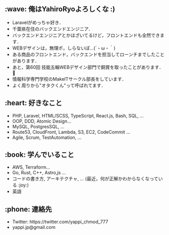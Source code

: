 <div>
  <h2>:wave: 俺はYahiroRyoよろしくな :) </h1>
  <ul>
    <li>Laravelがめっちゃ好き．</li>
    <li>千葉県在住のバックエンドエンジニア．</li>
    <li>バックエンドエンジニアとかほざいてるけど，フロントエンドも全然できます．</li>
    <li>WEBデザインは，無理ポ，しらないぽ…(´・ω・｀)</li>
    <li>ある商品のフロントエンド，バックエンドを担当してローンチまでしたことがあります．</li>
    <li>あと，第60回 技能五輪WEBデザイン部門で銅賞を取ったことがあります．🥉</li>
    <li>情報科学専門学校のMakeITサークル部長をしています．</li>
    <li>よく周りから"オタクくん"って呼ばれてます．</li>
  </ul>
  
  <h2>:heart: 好きなこと</h1>
  <ul>
    <li>PHP, Laravel, HTML/SCSS, TypeScript, React.js, Bash, SQL, ...</li>
    <li>OOP, DDD, Atomic Design...</li>
    <li>MySQL, PostgresSQL, ...</li>
    <li>Route53, CloudFront, Lambda, S3, EC2, CodeCommit ... </li>
    <li>Agile, Scrum, TestAutomation, ...</li>
  </ul>
  
  <h2>:book: 学んでいること</h1>
  <ul>
    <li>AWS, Terraform...</li>
    <li>Go, Rust, C++, Astro,js ...</li>
    <li>コードの書き方, アーキテクチャ, ... (最近，何が正解かわからなくなっている :joy:)</li>
    <li>英語</li>
  </ul>
  
  <h2>:phone: 連絡先</h1>
  <ul>
    <li>Twitter: https://twitter.com/yappi_chmod_777</li>
    <li>yappi.jp@gmail.com</li>
  </ul>
</div>
